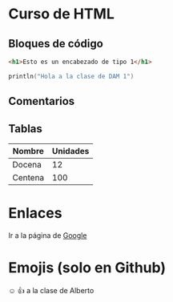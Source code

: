 # Curso de HTML

## Bloques de código

```html
<h1>Esto es un encabezado de tipo 1</h1>
```

```kotlin
println("Hola a la clase de DAM 1")
```
## Comentarios
<!-- Esto es un comentario -->
## Tablas
| Nombre  | Unidades |
| ------- | -------- |
| Docena  | 12       |
| Centena | 100      |
# Enlaces
Ir a la página de [Google](http://www.google.es)

# Emojis (solo en Github)
:relaxed: :+1: a la clase de Alberto